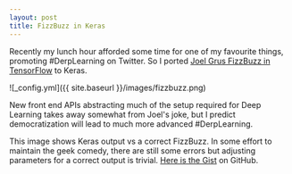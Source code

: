 ```yaml
---
layout: post
title: FizzBuzz in Keras
---
```


Recently my lunch hour afforded some time for one of my favourite things, promoting #DerpLearning on Twitter. So I ported [Joel Grus FizzBuzz in TensorFlow](http://joelgrus.com/2016/05/23/fizz-buzz-in-tensorflow/) to Keras.

![_config.yml]({{ site.baseurl }}/images/fizzbuzz.png)

New front end APIs abstracting much of the setup required for Deep Learning takes away somewhat from Joel's joke, but I predict democratization will lead to much more advanced #DerpLearning.

This image shows Keras output vs a correct FizzBuzz. In some effort to maintain the geek comedy, there are still some errors but adjusting parameters for a correct output is trivial. [Here is the Gist](https://gist.github.com/mechanicsfoundry/3bd4e3c1ee13b7e35f454689b0ef2fa1) on GitHub.
